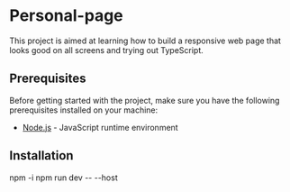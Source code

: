 # Personal-page
This project is aimed at learning how to build a responsive web page that looks good on all screens and trying out TypeScript.

## Prerequisites

Before getting started with the project, make sure you have the following prerequisites installed on your machine:

- [Node.js](https://nodejs.org) - JavaScript runtime environment

## Installation

npm -i
npm run dev -- --host 
